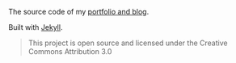 The source code of my [portfolio and blog](https://github.com/adelowo/adelowo.github.com).

Built with [Jekyll](http://jekyllrb.com).

 > This project is open source and licensed under the Creative Commons Attribution 3.0